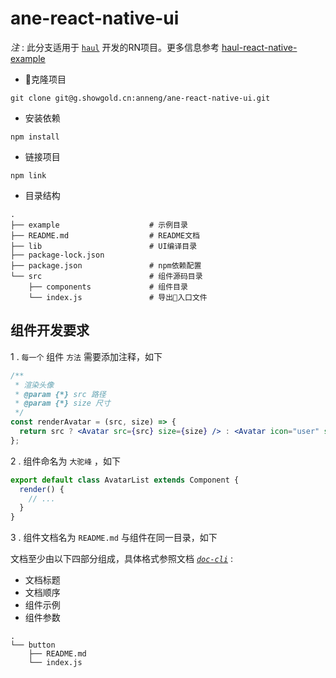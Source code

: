 # ane-react-native-ui

_注_ : 此分支适用于 [`haul`](https://github.com/callstack/haul) 开发的RN项目。更多信息参考 [haul-react-native-example](https://g.showgold.cn/anneng/haul-react-native-example)

- 克隆项目

```shell
git clone git@g.showgold.cn:anneng/ane-react-native-ui.git
```

- 安装依赖

```shell
npm install
```

- 链接项目

```shell
npm link
```

- 目录结构

```shell
.
├── example                    # 示例目录
├── README.md                  # README文档
├── lib                        # UI编译目录
├── package-lock.json
├── package.json               # npm依赖配置
└── src                        # 组件源码目录
    ├── components             # 组件目录
    └── index.js               # 导出入口文件
```

## 组件开发要求

1 . `每一个` 组件 `方法` 需要添加注释，如下

```jsx
/**
 * 渲染头像
 * @param {*} src 路径
 * @param {*} size 尺寸
 */
const renderAvatar = (src, size) => {
  return src ? <Avatar src={src} size={size} /> : <Avatar icon="user" size={size} />;
};
```

2 . 组件命名为 `大驼峰` ，如下

```jsx
export default class AvatarList extends Component {
  render() {
    // ...
  }
}
```

3 . 组件文档名为 `README.md` 与组件在同一目录，如下

文档至少由以下四部分组成，具体格式参照文档 _[`doc-cli`](https://g.showgold.cn/anneng/docs-cli)_ :  

- 文档标题
- 文档顺序
- 组件示例
- 组件参数

```shell
.
└── button
    ├── README.md
    └── index.js
```
